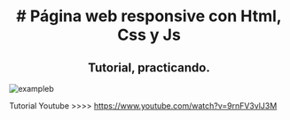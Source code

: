 <h1 align="center"># Página web responsive con Html, Css y Js</h1>
<h2 align="center">Tutorial, practicando.</h2>

![exampleb](https://user-images.githubusercontent.com/87190518/188840631-2cbb0626-e762-4c7a-be1f-a4b01fe43d84.jpg)


Tutorial Youtube >>>> https://www.youtube.com/watch?v=9rnFV3vlJ3M
